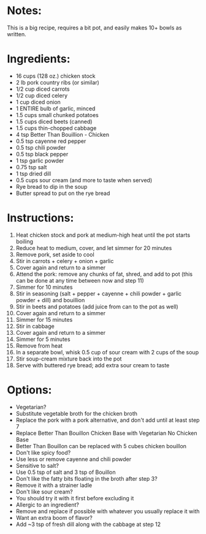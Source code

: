 # Notes: 
This is a big recipe, requires a bit pot, and easily makes 10+ bowls as written.

# Ingredients:
- 16 cups (128 oz.) chicken stock
- 2 lb pork country ribs (or similar)
- 1/2 cup diced carrots
- 1/2 cup diced celery
- 1 cup diced onion
- 1 ENTIRE bulb of garlic, minced 
- 1.5 cups small chunked potatoes
- 1.5 cups diced beets (canned)
- 1.5 cups thin-chopped cabbage
- 4 tsp Better Than Bouillion - Chicken
- 0.5 tsp cayenne red pepper
- 0.5 tsp chili powder
- 0.5 tsp black pepper
- 1 tsp garlic powder
- 0.75 tsp salt
- 1 tsp dried dill
- 0.5 cups sour cream (and more to taste when served)
- Rye bread to dip in the soup
- Butter spread to put on the rye bread

# Instructions:
1. Heat chicken stock and pork at medium-high heat until the pot starts boiling
2. Reduce heat to medium, cover, and let simmer for 20 minutes
3. Remove pork, set aside to cool
4. Stir in carrots + celery + onion + garlic
5. Cover again and return to a simmer
6. Attend the pork: remove any chunks of fat, shred, and add to pot (this can be done at any time between now and step 11)
7. Simmer for 10 minutes
8. Stir in seasoning (salt + pepper + cayenne + chili powder + garlic powder + dill) and bouillion
9. Stir in beets and potatoes (add juice from can to the pot as well)
10. Cover again and return to a simmer
11. Simmer for 15 minutes
12. Stir in cabbage
13. Cover again and return to a simmer
14. Simmer for 5 minutes
15. Remove from heat
16. In a separate bowl, whisk 0.5 cup of sour cream with 2 cups of the soup
17. Stir soup-cream mixture back into the pot
18. Serve with buttered rye bread; add extra sour cream to taste

# Options:
- Vegetarian? 
 - Substitute vegetable broth for the chicken broth
 - Replace the pork with a pork alternative, and don't add until at least step 7
 - Replace Better Than Bouillon Chicken Base with Vegetarian No Chicken Base
- Better Than Bouillon can be replaced with 5 cubes chicken bouillon
- Don't like spicy food?
 - Use less or remove cayenne and chili powder
- Sensitive to salt?
 - Use 0.5 tsp of salt and 3 tsp of Bouillon
- Don't like the fatty bits floating in the broth after step 3?
 - Remove it with a strainer ladle
- Don't like sour cream?
 - You should try it with it first before excluding it
- Allergic to an ingredient?
 - Remove and replace if possible with whatever you usually replace it with
- Want an extra boom of flavor?
 - Add ~3 tsp of fresh dill along with the cabbage at step 12
